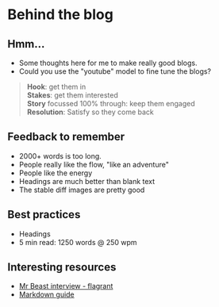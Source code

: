 # Behind the blog

## Hmm...
- Some thoughts here for me to make really good blogs.
- Could you use the "youtube" model to fine tune the blogs?
> **Hook**: get them in  
> **Stakes**: get them interested  
> **Story** focussed 100% through: keep them engaged  
> **Resolution**: Satisfy so they come back

## Feedback to remember
- 2000+ words is too long.
- People really like the flow, "like an adventure"
- People like the energy
- Headings are much better than blank text
- The stable diff images are pretty good


## Best practices
- Headings
- 5 min read: 1250 words @ 250 wpm


## Interesting resources
- [Mr Beast interview - flagrant](https://www.youtube.com/watch?v=WGrk7Mzm4uo&t=120s&ab_channel=FLAGRANT)
- [Markdown guide](https://www.markdownguide.org/basic-syntax/) 